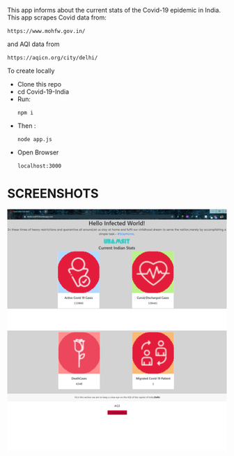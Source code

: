 This app informs about the current stats of the Covid-19 epidemic in India.<br>
This app scrapes Covid data from:
```
https://www.mohfw.gov.in/
```
and AQI data from
```
https://aqicn.org/city/delhi/
```
To create locally
<ul>
<li>Clone this repo</li>
<li>cd Covid-19-India </li>
<li>Run:</li>


```
npm i
```
<li> Then : </li>

```
node app.js
```

<li>Open Browser</li>

```
localhost:3000
```

</ul>

<h1>SCREENSHOTS</h1>
<img src = "covid.png">
<img src = "covid2.png">

